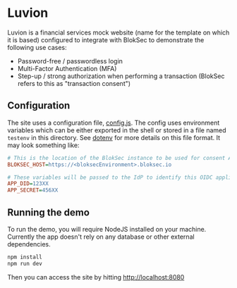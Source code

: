 # Luvion

Luvion is a financial services mock website (name for the template on which it is based) configured to integrate with BlokSec to demonstrate the following use cases:
* Password-free / passwordless login
* Multi-Factor Authentication (MFA)
* Step-up / strong authorization when performing a transaction (BlokSec refers to this as "transaction consent")

## Configuration

The site uses a configuration file, [config.js](config.js). The config uses environment variables which can be either exported in the shell or stored in a file named `testenv` in this directory. See [dotenv](https://www.npmjs.com/package/dotenv) for more details on this file format. It may look something like:

```ini
# This is the location of the BlokSec instance to be used for consent API calls and will also be used to locate the BlokSec OpenID Connect IdP which will act as an issuer
BLOKSEC_HOST=https://<bloksecEnvironment>.bloksec.io

# These variables will be passed to the IdP to identify this OIDC application
APP_DID=123XX
APP_SECRET=456XX

```

## Running the demo
To run the demo, you will require NodeJS installed on your machine. Currently the app doesn't rely on any database or other external dependencies.
```bash
npm install
npm run dev
```

Then you can access the site by hitting [http://localhost:8080](http://localhost:8080)

